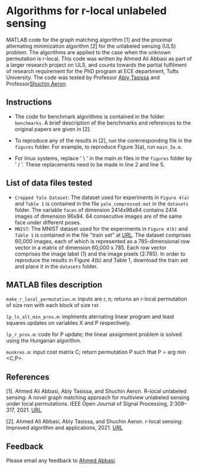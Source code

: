 # Algorithms for r-local unlabeled sensing

MATLAB code for the graph matching algorithm [1] and the proximal alternating minimization algorithm [2] for the unlabeled sensing (ULS) problem. The algorithms are applied to the case when the unknown permutation is r-local. This code was written by Ahmed Ali Abbasi as part of a larger research project on ULS, and counts towards the partial fulfilment of research requirement for the PhD program at ECE department, Tufts University. The code was tested by Professor [Abiy Tasissa](http://sites.tufts.edu/atasissa/) and Professor[Shuchin Aeron](http://www.ece.tufts.edu/~shuchin/). 

## Instructions

* The code for benchmark algorithms is contained in the folder `benchmarks`. A brief description of the benchmarks and references to the original papers are given in [2].

* To reproduce any of the results in [2], run the corerresponding file in the `figures` folder. For example, to reproduce Figure 3(a), run `main_3a.m`.

* For linux systems, replace ' \ ' in the main.m files in the `figures` folder by ' / '. These replacements need to be made in line 2 and line 5.
 

## List of data files tested
* `Cropped Yale Dataset`: The dataset used for experiments in `Figure 4(a)` and `Table 1` is contained in the file `yale_compressed.mat` in the `datasets` folder. The variable `faces` of dimension 2414x96x84 contains 2414 images of dimension 96x84. 64 consecutive images are of the same face under different poses. 
* `MNIST`: The MNIST dataset used for the experiments in `Figure 4(b)` and `Table 1` is contained in the file "train set" at [URL](https://pjreddie.com/projects/mnist-in-csv/). The dataset comprises 60,000 images, each of which is represented as a 785-dimensional row vector in a matrix of dimension 60,000 x 785.  Each row vector comprises the image label (1) and the image pixeIs (2:785). In order to reproduce the results in Figure 4(b) and Table 1, download the train set and place it in the `datasets` folder.




## MATLAB files description
`make_r_local_permutation.m`: inputs are r, n; returns  an r-local permutation of size nxn with each block of size rxr. 

`lp_ls_alt_min_prox.m`: implments aternating linear program and least squares updates on variables X and P respectively. 

`lp_r_prox.m`: code for P update; the linear assignment problem is solved using the Hungarian algorithm.

`munkres.m`: input cost matrix C; return permutation P such that P = arg min <C,P>.



## References

[1]. Ahmed Ali Abbasi, Abiy Tasissa, and Shuchin Aeron. R-local unlabeled sensing: A novel graph matching approach for multiview unlabeled sensing under local permutations. IEEE Open Journal of Signal Processing, 2:309–317, 2021.
[URL](https://ieeexplore.ieee.org/document/9440727)


[2]. Ahmed Ali Abbasi, Abiy Tasissa, and Shuchin Aeron.  r-local sensing:  Improved algorithm and applications, 2021.
[URL](https://arxiv.org/abs/2110.14034)



## Feedback

Please email any feedback to <a href="mailto:ahmed.abbasi@tufts.edu">Ahmed Abbasi</a>.
